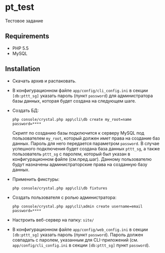 pt_test
=======
Тестовое задание

Requirements
------------ 
+ PHP 5.5
+ MySQL

Installation
------------
+ Скачать архив и распаковать.
+ В конфигурационном файле `app/config/cli_config.ini` в секции `[db:pttt_sg]` указать пароль (пункт `password`)
  для администратора базы данных, которая будет создана на следующем шаге.
+ Создать БД:

  `php console/crystal.php app\cli\db create my_root=name password=****`
  
  Скрипт по созданию базы подключится к серверу MySQL под пользователем `my_root`, который должен имет права
  на создание баз данных. Пароль для него передается параметром `password`. В случае успешного подключения будет
  создана база данных `pttt_sg`, а также пользователь `pttt_sg` с паролем, который был указан в конфигурационном
  файле (см.пред.шаг). Данному пользователю будут назначены администраторские права на созданную базу данных.

+ Применить фикстуры:

  `php console/crystal.php app\cli\db fixtures`

+ Создать пользователя с ролью администратора:

  `php console/crystal.php app\cli\admin create username=email password=****`
  
+ Настроить веб-сервер на папку: `site/`
+ В конфигурационном файле `app/config/web_config.ini` в секции `[db:pttt_sg]` указать пароль (пункт `password`).
  Пароль должен совпадать с паролем, указанным для CLI-приложений (см. `app/config/cli_config.ini` в секции
  `[db:pttt_sg]` пункт `password`).
